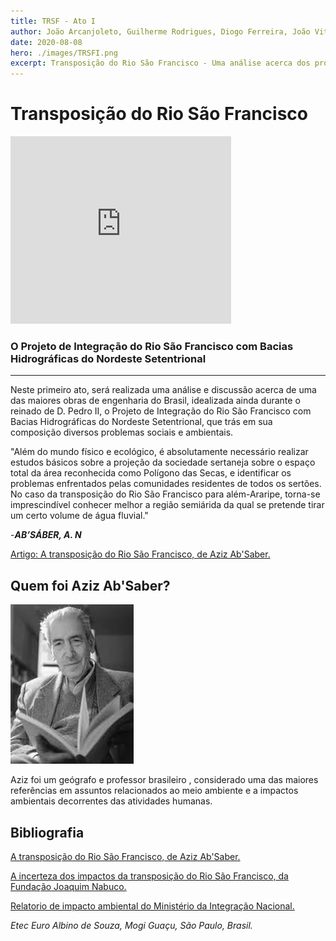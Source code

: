 ```yaml
---
title: TRSF - Ato I
author: João Arcanjoleto, Guilherme Rodrigues, Diogo Ferreira, João Vitor Eugênio, João Henrique Cadoni Negri, Pedro Ferreira Alves, Henrique Cipriano Alnselmo
date: 2020-08-08
hero: ./images/TRSFI.png
excerpt: Transposição do Rio São Francisco - Uma análise acerca dos problemas sociais e ambientais
---
```


# Transposição do Rio São Francisco

<iframe width="70%" height="300" src="https://www.youtube.com/embed/qFsDqq8qLQE?rel=0&amp;controls=1&amp;showinfo=0;autoplay=1&mute=0" frameborder="0" allow="accelerometer; autoplay; encrypted-media; gyroscope; picture-in-picture" allowfullscreen></iframe>

### O Projeto de Integração do Rio São Francisco com Bacias Hidrográficas do Nordeste Setentrional

---

Neste primeiro ato, será realizada uma análise e discussão acerca de uma das maiores obras de engenharia do Brasil, idealizada ainda durante o reinado de D. Pedro II, o Projeto de Integração do Rio São Francisco com Bacias Hidrográficas do Nordeste Setentrional, que trás em sua composição diversos problemas sociais e ambientais.

"Além do mundo físico e ecológico, é absolutamente necessário
realizar estudos básicos sobre a projeção da sociedade sertaneja
sobre o espaço total da área reconhecida como Polígono das Secas,
e identificar os problemas enfrentados pelas comunidades residentes
de todos os sertões. No caso da transposição do Rio São Francisco para
além-Araripe, torna-se imprescindível conhecer melhor a região semiárida da qual se pretende tirar um certo volume de água fluvial."

-_**AB’SÁBER, A. N**_

[Artigo: A transposição do Rio São Francisco, de Aziz Ab'Saber.](https://www.revistas.usp.br/revusp/article/download/13527/15345/ "Porta de Revistas da USP")

## Quem foi Aziz Ab'Saber?

<div className="Image__Small">
  <img
    src="./images/aziz.jpeg"
    title="Aziz Ab'Saber"
    alt="Cientista Aziz Ab'Saber"
  />
</div>

Aziz foi um geógrafo e professor brasileiro , considerado uma das maiores referências em assuntos relacionados ao meio ambiente e a impactos ambientais decorrentes das atividades humanas. 

## Bibliografia

[A transposição do Rio São Francisco, de Aziz Ab'Saber.](https://www.revistas.usp.br/revusp/article/download/13527/15345/ "Porta de Revistas da USP")

[A incerteza dos impactos da transposição do Rio São Francisco, da Fundação Joaquim Nabuco.](https://www.fundaj.gov.br/index.php/transposicao-do-rio-sao-francisco/11594-com-mais-de-90-da-transposicao-concluida-impactos-ambientais-no-rio-sao-francisco-ainda-sao-incertos "Fundação Joaquim Nabuco")

[Relatorio de impacto ambiental do Ministério da Integração Nacional.](https://web.archive.org/web/20111130061526/http://www.integracao.gov.br/saofrancisco/integracao/rima.asp)

_Etec Euro Albino de Souza, Mogi Guaçu, São Paulo, Brasil._
